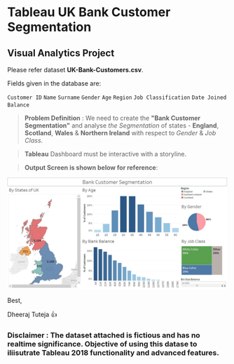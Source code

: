 # Tableau UK Bank Customer Segmentation
## Visual Analytics Project 

Please refer dataset __UK-Bank-Customers.csv__.

Fields given in the database are:

`Customer ID` `Name` `Surname` `Gender` `Age` `Region` `Job Classification` `Date Joined` `Balance`

> __Problem Definition__ : We need to create the __"Bank Customer Segmentation"__ and analyse _the Segmentation_ of states - __England__, __Scotland__, __Wales__ & __Northern Ireland__ with respect to _Gender_ & _Job Class_. 

> __Tableau__ Dashboard must be interactive with a storyline.

> __Output Screen is shown below for reference__:

![Screenshot](https://github.com/dheerajtuteja/tableau_UKBank/blob/master/Capture1.png)


Best,

Dheeraj Tuteja :thumbsup:

### Disclaimer : The dataset attached is fictious and has no realtime significance. Objective of using this datase to iliisutrate Tableau 2018 functionality and advanced features.
